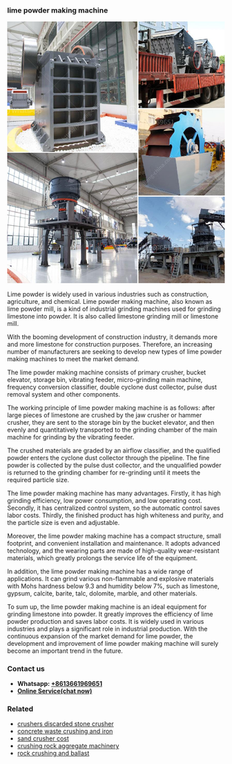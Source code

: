 <h3>lime powder making machine</h3><img src='1706753804.jpg' alt=''><p>Lime powder is widely used in various industries such as construction, agriculture, and chemical. Lime powder making machine, also known as lime powder mill, is a kind of industrial grinding machines used for grinding limestone into powder. It is also called limestone grinding mill or limestone mill.</p><p>With the booming development of construction industry, it demands more and more limestone for construction purposes. Therefore, an increasing number of manufacturers are seeking to develop new types of lime powder making machines to meet the market demand.</p><p>The lime powder making machine consists of primary crusher, bucket elevator, storage bin, vibrating feeder, micro-grinding main machine, frequency conversion classifier, double cyclone dust collector, pulse dust removal system and other components.</p><p>The working principle of lime powder making machine is as follows: after large pieces of limestone are crushed by the jaw crusher or hammer crusher, they are sent to the storage bin by the bucket elevator, and then evenly and quantitatively transported to the grinding chamber of the main machine for grinding by the vibrating feeder.</p><p>The crushed materials are graded by an airflow classifier, and the qualified powder enters the cyclone dust collector through the pipeline. The fine powder is collected by the pulse dust collector, and the unqualified powder is returned to the grinding chamber for re-grinding until it meets the required particle size.</p><p>The lime powder making machine has many advantages. Firstly, it has high grinding efficiency, low power consumption, and low operating cost. Secondly, it has centralized control system, so the automatic control saves labor costs. Thirdly, the finished product has high whiteness and purity, and the particle size is even and adjustable.</p><p>Moreover, the lime powder making machine has a compact structure, small footprint, and convenient installation and maintenance. It adopts advanced technology, and the wearing parts are made of high-quality wear-resistant materials, which greatly prolongs the service life of the equipment.</p><p>In addition, the lime powder making machine has a wide range of applications. It can grind various non-flammable and explosive materials with Mohs hardness below 9.3 and humidity below 7%, such as limestone, gypsum, calcite, barite, talc, dolomite, marble, and other materials.</p><p>To sum up, the lime powder making machine is an ideal equipment for grinding limestone into powder. It greatly improves the efficiency of lime powder production and saves labor costs. It is widely used in various industries and plays a significant role in industrial production. With the continuous expansion of the market demand for lime powder, the development and improvement of lime powder making machine will surely become an important trend in the future.</p><h3>Contact us</h3><ul><li><strong>Whatsapp:&nbsp;<a href="https://wa.me/8613661969651">+8613661969651</a></strong></li><li><a href="https://swt.shibang-china.com/?git&amp;zhl&amp;lime powder making machine"><strong>Online Service(chat now)</strong></a></li></ul><h3>Related</h3><ul><li><a href='crushers discarded stone crusher.md'>crushers discarded stone crusher</a></li><li><a href='concrete waste crushing and iron.md'>concrete waste crushing and iron</a></li><li><a href='sand crusher cost.md'>sand crusher cost</a></li><li><a href='crushing rock aggregate machinery.md'>crushing rock aggregate machinery</a></li><li><a href='rock crushing and ballast.md'>rock crushing and ballast</a></li></ul>